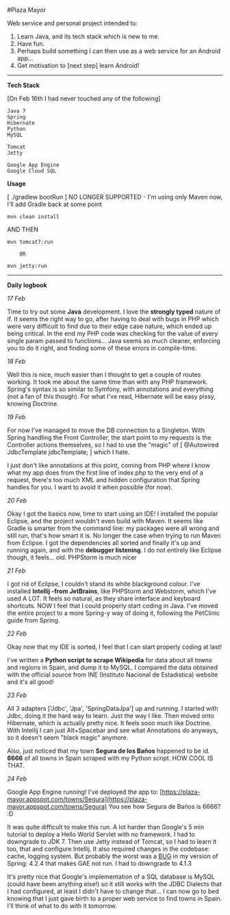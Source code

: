 #Plaza Mayor

Web service and personal project intended to:

1. Learn Java, and its tech stack which is new to me.
2. Have fun.
3. Perhaps build something I can then use as a web service for an Android app...
4. Get motivation to [next step] learn Android!

---

**Tech Stack**

[On Feb 16th I had never touched any of the following]

	Java 7
	Spring
	Hibernate
	Python
	MySQL

	Tomcat
	Jetty

	Google App Engine
	Google Cloud SQL

**Usage**

[ ./gradlew bootRun ] NO LONGER SUPPORTED - I'm using only Maven now, I'll add Gradle back at some point
	
	mvn clean install

AND THEN

    mvn tomcat7:run

        OR

    mvn jetty:run

---

**Daily logbook**

*17 Feb*

Time to try out some **Java** development. I love the **strongly typed** nature of if. It seems the right way to go, after having to deal with bugs in PHP which were very difficult to find due to their edge case nature, which ended up being critical. In the end my PHP code was checking for the value of every single param passed to functions... Java seems so much cleaner, enforcing you to do it right, and finding some of these errors in compile-time.

*18 Feb*

Well this is nice, much easier than I thought to get a couple of routes working. It took me about the same time than with any PHP framework. Spring's syntax is so similar to Symfony, with annotations and everything (not a fan of this though). For what I've read, Hibernate will be easy pissy, knowing Doctrine.

*19 Feb*

For now I've managed to move the DB connection to a Singleton. With Spring handling the Front Controller, the start point to my requests is the Controller actions themselves, so I had to use the "magic" of [ @Autowired JdbcTemplate jdbcTemplate; ] which I hate.

I just don't like annotations at this point, coming from PHP where I know what my app does from the first line of index.php to the very end of a request, there's too much XML and hidden configuration that Spring handles for you. I want to avoid it when possible (for now).

*20 Feb*

Okay I got the basics now, time to start using an IDE! I installed the popular Eclipse, and the project wouldn't even build with Maven. It seems like Gradle is smarter from the command line: my packages were all wrong and still run, that's how smart it is. No longer the case when trying to run Maven from Eclipse. I got the dependencies all sorted and finally it's up and running again, and with the **debugger listening**. I do not entirely like Eclipse though, it feels... old. PHPStorm is much nicer

*21 Feb*

I got rid of Eclipse, I couldn't stand its white blackground colour. I've installed **Intellij -from JetBrains**, like PHPStorm and Webstorm, which I've used A LOT. It feels so natural, as they share interface and keyboard shortcuts. NOW I feel that I could properly start coding in Java. I've moved the entire project to a more Spring-y way of doing it, following the PetClinic guide from Spring.

*22 Feb*

Okay now that my IDE is sorted, I feel that I can start properly coding at last!

I've written a **Python script to scrape Wikipedia** for data about all towns and regions in Spain, and dump it to MySQL. I compared the data obtained with the official source from INE (Instituto Nacional de Estadistica) website and it's all good!

*23 Feb*

All 3 adapters ['Jdbc', 'Jpa', 'SpringDataJpa'] up and running. I started with Jdbc, doing it the hard way to learn. Just the way I like. Then moved onto Hibernate, which is actually pretty nice. It feels sooo much like Doctrine. With Intellij I can just Alt+Spacebar and see what Annotations do anyways, so it doesn't seem "black magic" anymore.

Also, just noticed that my town **Segura de los Baños** happened to be id. **6666** of all towns in Spain scraped with my Python script. HOW COOL IS THAT.

*24 Feb*

Google App Engine running! I've deployed the app to: [https://plaza-mayor.appspot.com/towns/Segura](https://plaza-mayor.appspot.com/towns/Segura) You see how Segura de Baños is 6666? :D

It was quite difficult to make this run. A lot harder than Google's 5 min tutorial to deploy a Hello World Servlet with no framework. I had to downgrade to JDK 7. Then use Jetty instead of Tomcat, so I had to learn it too, that and configure Intellij. It also required changes in the codebase: cache, logging system. But probably the worst was a [BUG](https://jira.spring.io/browse/SPR-13829) in my version of Spring: 4.2.4 that makes GAE not run. I had to downgrade to 4.1.3

It's pretty nice that Google's implementation of a SQL database is MySQL (could have been anything else!) so it still works with the JDBC Dialects that I had configured, at least I didn't have to change that... I can now go to bed knowing that I just gave birth to a proper web service to find towns in Spain. I'll think of what to do with it tomorrow.
